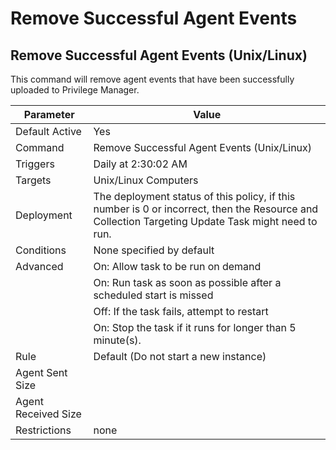 [title]: # (Remove Successful Agent Events)
[tags]: # (task)
[priority]: # (5)
# Remove Successful Agent Events

## Remove Successful Agent Events (Unix/Linux)

This command will remove agent events that have been successfully uploaded to Privilege Manager.

| Parameter | Value |
| ----- | ----- |
| Default Active | Yes |
| Command | Remove Successful Agent Events (Unix/Linux) |
| Triggers | Daily at 2:30:02 AM |
| Targets | Unix/Linux Computers |
| Deployment | The deployment status of this policy, if this number is 0 or incorrect, then the Resource and Collection Targeting Update Task might need to run.
| Conditions | None specified by default |
| Advanced | On: Allow task to be run on demand |
| | On: Run task as soon as possible after a scheduled start is missed |
| | Off: If the task fails, attempt to restart |
| | On: Stop the task if it runs for longer than 5 minute(s). |
| Rule | Default (Do not start a new instance) |
| Agent Sent Size | |
| Agent Received Size | |
| Restrictions | none |
